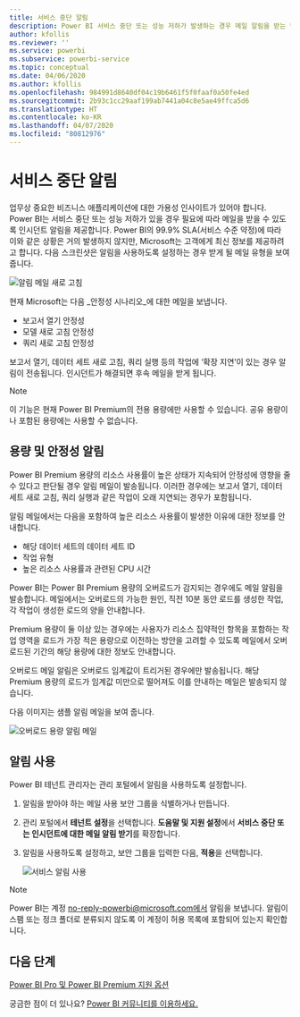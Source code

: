 ```yaml
---
title: 서비스 중단 알림
description: Power BI 서비스 중단 또는 성능 저하가 발생하는 경우 메일 알림을 받는 방법을 알아봅니다.
author: kfollis
ms.reviewer: ''
ms.service: powerbi
ms.subservice: powerbi-service
ms.topic: conceptual
ms.date: 04/06/2020
ms.author: kfollis
ms.openlocfilehash: 984991d8640df04c19b6461f5f0faaf0a50fe4ed
ms.sourcegitcommit: 2b93c1cc29aaf199ab7441a04c8e5ae49ffca5d6
ms.translationtype: HT
ms.contentlocale: ko-KR
ms.lasthandoff: 04/07/2020
ms.locfileid: "80812976"
---
```

# <a name="service-interruption-notifications"></a>서비스 중단 알림

업무상 중요한 비즈니스 애플리케이션에 대한 가용성 인사이트가 있어야 합니다. Power BI는 서비스 중단 또는 성능 저하가 있을 경우 필요에 따라 메일을 받을 수 있도록 인시던트 알림을 제공합니다. Power BI의 99.9% SLA(서비스 수준 약정)에 따라 이와 같은 상황은 거의 발생하지 않지만, Microsoft는 고객에게 최신 정보를 제공하려고 합니다. 다음 스크린샷은 알림을 사용하도록 설정하는 경우 받게 될 메일 유형을 보여 줍니다.

![알림 메일 새로 고침](media/service-interruption-notifications/refresh-notification-email.png)

현재 Microsoft는 다음 _안정성 시나리오_에 대한 메일을 보냅니다.

- 보고서 열기 안정성
- 모델 새로 고침 안정성
- 쿼리 새로 고침 안정성

보고서 열기, 데이터 세트 새로 고침, 쿼리 실행 등의 작업에 ‘확장 지연’이 있는 경우 알림이 전송됩니다.  인시던트가 해결되면 후속 메일을 받게 됩니다.

> [!NOTE]
> 이 기능은 현재 Power BI Premium의 전용 용량에만 사용할 수 있습니다. 공유 용량이나 포함된 용량에는 사용할 수 없습니다.

## <a name="capacity-and-reliability-notifications"></a>용량 및 안정성 알림

Power BI Premium 용량의 리소스 사용률이 높은 상태가 지속되어 안정성에 영향을 줄 수 있다고 판단될 경우 알림 메일이 발송됩니다. 이러한 경우에는 보고서 열기, 데이터 세트 새로 고침, 쿼리 실행과 같은 작업이 오래 지연되는 경우가 포함됩니다. 

알림 메일에서는 다음을 포함하여 높은 리소스 사용률이 발생한 이유에 대한 정보를 안내합니다.

* 해당 데이터 세트의 데이터 세트 ID
* 작업 유형
* 높은 리소스 사용률과 관련된 CPU 시간

Power BI는 Power BI Premium 용량의 오버로드가 감지되는 경우에도 메일 알림을 발송합니다. 메일에서는 오버로드의 가능한 원인, 직전 10분 동안 로드를 생성한 작업, 각 작업이 생성한 로드의 양을 안내합니다. 

Premium 용량이 둘 이상 있는 경우에는 사용자가 리소스 집약적인 항목을 포함하는 작업 영역을 로드가 가장 적은 용량으로 이전하는 방안을 고려할 수 있도록 메일에서 오버로드된 기간의 해당 용량에 대한 정보도 안내합니다.

오버로드 메일 알림은 오버로드 임계값이 트리거된 경우에만 발송됩니다. 해당 Premium 용량의 로드가 임계값 미만으로 떨어져도 이를 안내하는 메일은 발송되지 않습니다.

다음 이미지는 샘플 알림 메일을 보여 줍니다.


![오버로드 용량 알림 메일](media/service-interruption-notifications/refresh-notification-email-2.png)


## <a name="enable-notifications"></a>알림 사용

Power BI 테넌트 관리자는 관리 포털에서 알림을 사용하도록 설정합니다.

1. 알림을 받아야 하는 메일 사용 보안 그룹을 식별하거나 만듭니다.

1. 관리 포털에서 **테넌트 설정**을 선택합니다. **도움말 및 지원 설정**에서 **서비스 중단 또는 인시던트에 대한 메일 알림 받기**를 확장합니다.

1. 알림을 사용하도록 설정하고, 보안 그룹을 입력한 다음, **적용**을 선택합니다.

    ![서비스 알림 사용](media/service-interruption-notifications/enable-notifications.png)

> [!NOTE]
> Power BI는 계정 no-reply-powerbi@microsoft.com에서 알림을 보냅니다. 알림이 스팸 또는 정크 폴더로 분류되지 않도록 이 계정이 허용 목록에 포함되어 있는지 확인합니다.

## <a name="next-steps"></a>다음 단계

[Power BI Pro 및 Power BI Premium 지원 옵션](service-support-options.md)

궁금한 점이 더 있나요? [Power BI 커뮤니티를 이용하세요.](https://community.powerbi.com/)
